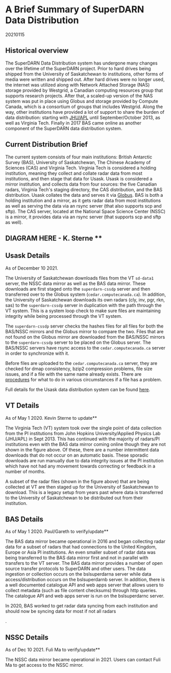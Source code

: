 # A Brief Summary of SuperDARN Data Distribution
20210115
## Historical overview

The SuperDARN Data Distribution system has undergone many changes over the
lifetime of the SuperDARN project. Prior to hard drives being shipped from the University of Saskatchewan 
to institutions, other forms of media were written and shipped out. 
After hard drives were no longer used, the internet was utilized along with Network Attached 
Storage (NAS) storage provided by Westgrid, a Canadian computing resources group that supports research
projects. After that, a scaled-up version of the NAS system was put in place using Globus and 
storage provided by Compute Canada, which is a consortium of groups that includes Westgrid.
Along the way, other institutions have provided a lot of support to share the burden of data distribution:
starting with [JHU/APL](<https://github.com/SuperDARN/DDWG/blob/master/appendices/appendix_a.md>) 
until September/October 2013, as well as Virginia Tech. Finally in 2017 BAS came online as
another component of the SuperDARN data distribution system.

## Current Distribution Brief

The current system consists of four main institutions: British Antarctic Survey (BAS), University of 
Saskatchewan, The Chinese Academy of Sciences (CAS) and Virginia Tech. Virginia Tech is considered a holding 
institution, meaning they collect and collate radar data from most institutions, and then stage that data for Usask. 
Usask is considered a mirror institution, and collects data from four sources: the five Canadian radars, Virginia Tech's 
staging directory, the CAS distribution, and the BAS distribution. Usask collates the data and serves it via 
[Globus](<https://www.globus.org/>). BAS is both a holding institution and a mirror, as it 
gets radar data from most institutions as well as serving the data via an rsync server (that also
supports scp and sftp). The CAS server, located at the National Space Science Center (NSSC) is a mirror, it provides
data via an rsync server (that supports scp and sftp as well).

## DIAGRAM HERE - K. Sterne **

## Usask Details
As of December 10 2021.

The University of Saskatchewan downloads files from the VT `sd-data1` server, the NSSC data mirror as
well as the BAS data mirror. These downloads are first staged onto the `superdarn-cssdp`
server and then transferred over to the Globus system (`cedar.computecanada.ca`). In addition, the University of
Saskatchewan downloads its own radars (cly, inv, pgr, rkn, sas) to the `superdarn-cssdp`
server in duplication with the path through the VT system. This is a system loop check to
make sure files are maintaining integrity while being processed through the VT system.

The `superdarn-cssdp` server checks the hashes files for all files for both the
BAS/NSSC mirrors and the Globus mirror to compare the two. Files that are not found on the
Globus mirror are downloaded from the BAS/NSSC mirrors to the `superdarn-cssdp` server to be
placed on the Globus server. The BAS/NSSC servers have rsync access to the `cedar.computecanada.ca` server
in order to synchronize with it. 

Before files are uploaded to the `cedar.computecanada.ca` server, they are checked for dmap consistency,
bzip2 compression problems, file size issues, and if a file with the same name already exists. There
are [procedures](<https://github.com/SuperDARN/DDWG/blob/master/policies_procedures.md>) 
for what to do in various circumstances if a file has a problem.

Full details for the Usask data distribution system can be found 
[here](<https://github.com/SuperDARN/DDWG/blob/master/appendices/appendix_c.md>).

## VT Details
As of May 1 2020. Kevin Sterne to update**

The Virginia Tech (VT) system took over the single point of data collection from the PI
institutions from John Hopkins University/Applied Physics Lab (JHU/APL) in Sept 2013. This has 
continued with the majority of radars/PI institutions even with the BAS
data mirror coming online though they are not shown in the figure above. Of these, there
are a number intermittent data downloads that do not occur on an automatic basis. These
sporadic downloads are run manually due to data integrity issues at the PI institution
which have not had any movement towards correcting or feedback in a number of
months.

A subset of the radar files (shown in the figure above) that are being collected at VT are
then staged up for the University of Saskatchewan to download. This is a legacy setup
from years past where data is transferred to the University of Saskatchewan to be
distributed out from their institution.

## BAS Details
As of May 1 2020. Paul/Gareth to verify/update**

The BAS data mirror became operational in 2016 and began collecting radar data for a
subset of radars that had connections to the United Kingdom, Europe or Asia PI
institutions. An even smaller subset of radar data was being transferred to the BAS data
mirror first and not in parallel with transfers to the VT server. The BAS data mirror
provides a number of open source transfer protocols to SuperDARN and other users. The
data ingestion or collection occurs on the bslsuperdarna server while data 
access/distribution occurs on the bslsuperdarnb server. In addition, there is a well
documented catalogue API and web apps server that allows users to collect metadata
(such as file content checksums) through http queries. The catalogue API and web apps
server is run on the bslsuperdarnc server.

In 2020, BAS worked to get radar data syncing from each institution and should now be syncing data
for most if not all radars

.
## NSSC Details
As of Dec 10 2021. Fuli Ma to verify/update**

The NSSC data mirror became operational in 2021. Users can contact Fuli Ma to get access to the NSSC mirror.













